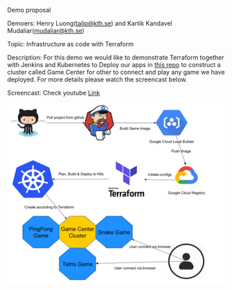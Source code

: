 Demo proposal

Demoers: Henry Luong(talip@kth.se) and Kartik Kandavel Mudaliar(mudaliar@kth.se)

Topic: Infrastructure as code with Terraform 

Description: For this demo we would like to demonstrate Terraform together with Jenkins and Kubernetes to Deploy our apps in [this repo](https://github.com/Tailp/DemoTerraForm) to construct a cluster called Game Center for other to connect and play any game we have deployed. For more details please watch the screencast below.

Screencast: Check youtube [Link](https://www.youtube.com/watch?v=LFkMjUbxeO8)

![Pipeline](TerraformCDdesign.png)
